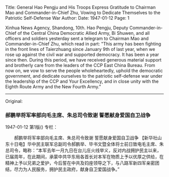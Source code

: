 Title: General Hao Pengju and His Troops Express Gratitude to Chairman Mao and Commander-in-Chief Zhu, Vowing to Dedicate Themselves to the Patriotic Self-Defense War
Author:
Date: 1947-01-12
Page: 1

Xinhua News Agency, Shandong, 10th. Hao Pengju, Deputy Commander-in-Chief of the Central China Democratic Allied Army, Bi Shuwen, and all officers and soldiers yesterday sent a telegram to Chairman Mao and Commander-in-Chief Zhu, which read in part: "This army has been fighting in the front lines of Taierzhuang since January 9th of last year, when we rose up against the civil war and supported democracy. It has been a year since then. During this period, we have received generous material support and brotherly care from the leaders of the CCP East China Bureau. From now on, we vow to serve the people wholeheartedly, uphold the democratic government, and dedicate ourselves to the patriotic self-defense war under the leadership of the CCP and Your Excellency, and in close unity with the Eighth Route Army and the New Fourth Army."



<hr /> 

Original: 


### 郝鹏举将军率部向毛主席、朱总司令致谢  誓愿献身爱国自卫战争

1947-01-12
第1版()
专栏：

　　郝鹏举将军率部向毛主席、朱总司令致谢
    誓愿献身爱国自卫战争
    【新华社山东十日电】华中民主联军总副司令郝鹏举、毕书文暨全体将士前日致电毛主席、朱总司令，略称：“本军去年一月九日在台儿庄火线举义，反对内战拥护民主以来，已届周年，在此期间，承蒙中共华东局各首长对本军在物质上予以优厚之供给，在精神上予以兄弟之爱护，今后誓在中共及钧座领导之下，与八路军新四军亲密团结，尽力为人民服务，拥护民主政府，献身自卫爱国战争。”
